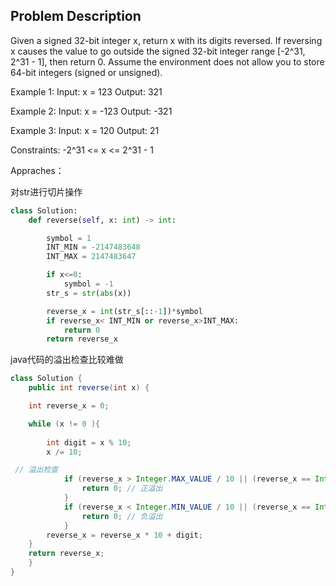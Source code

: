 ## Problem Description
Given a signed 32-bit integer x, return x with its digits reversed. If reversing x causes the value to go outside the signed 32-bit integer range [-2^31, 2^31 - 1], then return 0.
Assume the environment does not allow you to store 64-bit integers (signed or unsigned).

Example 1:
Input: x = 123
Output: 321

Example 2:
Input: x = -123
Output: -321

Example 3:
Input: x = 120
Output: 21

Constraints:
-2^31 <= x <= 2^31 - 1

Appraches：

对str进行切片操作
```python
class Solution:
    def reverse(self, x: int) -> int:

        symbol = 1
        INT_MIN = -2147483648
        INT_MAX = 2147483647

        if x<=0:
            symbol = -1
        str_s = str(abs(x))

        reverse_x = int(str_s[::-1])*symbol
        if reverse_x< INT_MIN or reverse_x>INT_MAX:
            return 0
        return reverse_x
```


java代码的溢出检查比较难做

```java
class Solution {
    public int reverse(int x) {

    int reverse_x = 0;

    while (x != 0 ){
        
        int digit = x % 10;
        x /= 10;

 // 溢出检查
            if (reverse_x > Integer.MAX_VALUE / 10 || (reverse_x == Integer.MAX_VALUE / 10 && digit > 7)) {
                return 0; // 正溢出
            }
            if (reverse_x < Integer.MIN_VALUE / 10 || (reverse_x == Integer.MIN_VALUE / 10 && digit < -8)) {
                return 0; // 负溢出
            }
        reverse_x = reverse_x * 10 + digit;
    } 
    return reverse_x;
    }
}
```

